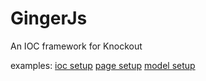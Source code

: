 GingerJs
========

An IOC framework for Knockout

examples:
<a href="https://github.com/UTGuy/GingerJs/blob/master/GingerJs.Web/_SiteLayout.cshtml">ioc setup</a>
<a href="https://github.com/UTGuy/GingerJs/blob/master/GingerJs.Web/Default.cshtml">page setup</a>
<a href="https://github.com/UTGuy/GingerJs/blob/master/GingerJs.Web/JsModels/MapTest.js">model setup</a>